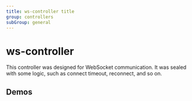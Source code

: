 ```yaml
---
title: ws-controller title
group: controllers
subGroup: general
---
```


# ws-controller

This controller was designed for WebSocket communication. It was sealed with some logic, such as connect timeout, reconnect, and so on.

## Demos
<Demo src="./demo/index.tsx" />
